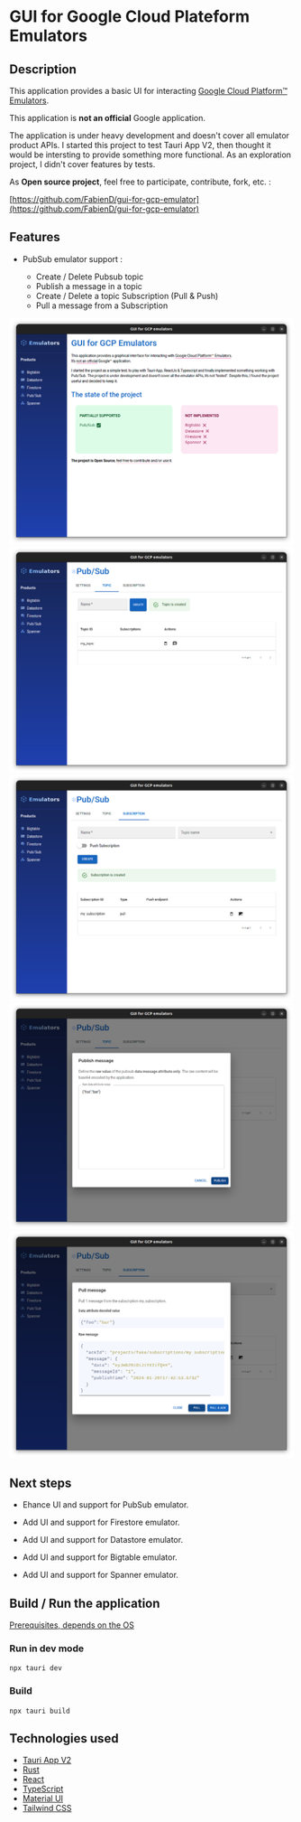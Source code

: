 # GUI for Google Cloud Plateform Emulators

## Description

This application provides a basic UI for interacting [Google Cloud Platform™ Emulators](https://cloud.google.com/sdk/gcloud/reference/beta/emulators).

This application is **not an official** Google application.

The application is under heavy development and doesn't cover all emulator product APIs. I started this project to test Tauri App V2, then thought  it would be intersting to provide something more functional. As an exploration project, I didn't cover features by tests.

As **Open source project**, feel free to participate, contribute, fork, etc. :

[https://github.com/FabienD/gui-for-gcp-emulator](https://github.com/FabienD/gui-for-gcp-emulator)


## Features

- PubSub emulator support :

    - Create / Delete Pubsub topic
    - Publish a message in a topic
    - Create / Delete a topic Subscription (Pull & Push)
    - Pull a message from a Subscription

![GUI for GCP - Home](./doc/assets/gcp_gui_home_preview.png)
![GUI for GCP - Pubsub topic](./doc/assets/gcp_gui_pubsub_topic_preview.png)
![GUI for GCP - Pubsub subscription](./doc/assets/gcp_gui_pubsub_subscription_preview.png)
![GUI for GCP - Publish a message](./doc/assets/gcp_gui_pubsub_topic_publish.png)
![GUI for GCP - Pull a message](./doc/assets/gcp_gui_pubsub_subscription_pull_message.png)

## Next steps

- Ehance UI and support for PubSub emulator.

- Add UI and support for Firestore emulator.
- Add UI and support  for Datastore emulator.
- Add UI and support  for Bigtable emulator.
- Add UI and support  for Spanner emulator.


## Build / Run the application

[Prerequisites, depends on the OS](https://v2.tauri.app/fr/start/prerequisites/)

### Run in dev mode 

    npx tauri dev

### Build

    npx tauri build


## Technologies used

- [Tauri App V2](https://v2.tauri.app/)
- [Rust](https://www.rust-lang.org/)
- [React](https://react.dev/)
- [TypeScript](https://www.typescriptlang.org/)
- [Material UI](https://material-ui.com/)
- [Tailwind CSS](https://tailwindcss.com/)
